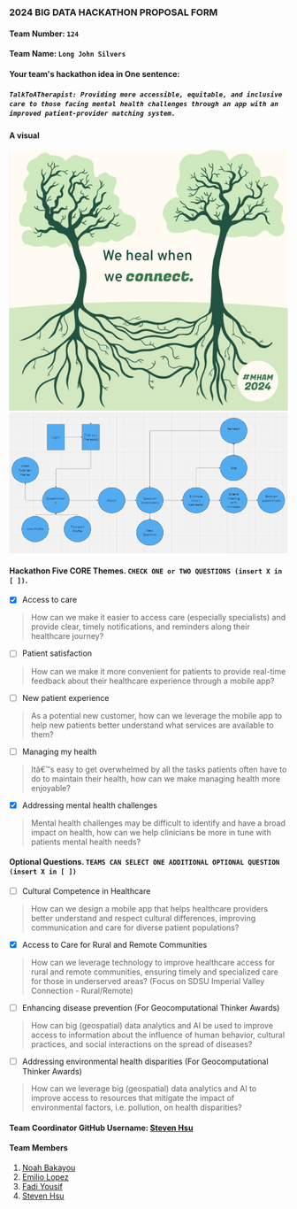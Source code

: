 ### 2024 BIG DATA HACKATHON PROPOSAL FORM

#### Team Number: `124`  

#### Team Name: `Long John Silvers`    
  
#### Your team's hackathon idea in One sentence:
##### `TalkToATherapist: Providing more accessible, equitable, and inclusive care to those facing mental health challenges through an app with an improved patient-provider matching system.`


#### A visual
![Connect](./imgs/Connect.png)
![Wireframe](./imgs/wireframe.png)
<!--
#### Theme: Enhancing Healthcareâ€™s Digital Front Door
#### - Digital solutions to help increase access, manage health, and improve patient satisfaction along the healthcare journey -  
-->

#### Hackathon Five CORE Themes. `CHECK ONE or TWO QUESTIONS (insert X in [ ])`.
- [X] Access to care
> How can we make it easier to access care (especially specialists) and provide clear, timely notifications, and reminders along their healthcare journey?
- [ ] Patient satisfaction
> How can we make it more convenient for patients to provide real-time feedback about their healthcare experience through a mobile app?
- [ ] New patient experience
> As a potential new customer, how can we leverage the mobile app to help new patients better understand what services are available to them?
- [ ] Managing my health
> Itâ€™s easy to get overwhelmed by all the tasks patients often have to do to maintain their health, how can we make managing health more enjoyable?
- [X] Addressing mental health challenges
> Mental health challenges may be difficult to identify and have a broad impact on health, how can we help clinicians be more in tune with patients mental health needs?

#### Optional Questions. `TEAMS CAN SELECT ONE ADDITIONAL OPTIONAL QUESTION (insert X in [ ])`
- [ ] Cultural Competence in Healthcare
> How can we design a mobile app that helps healthcare providers better understand and respect cultural differences, improving communication and care for diverse patient populations?
- [X] Access to Care for Rural and Remote Communities
> How can we leverage technology to improve healthcare access for rural and remote communities, ensuring timely and specialized care for those in underserved areas? (Focus on SDSU Imperial Valley Connection - Rural/Remote)
- [ ] Enhancing disease prevention (For Geocomputational Thinker Awards)
> How can big (geospatial) data analytics and AI be used to improve access to information about the influence of human behavior, cultural practices, and social interactions on the spread of diseases?
- [ ] Addressing environmental health disparities (For Geocomputational Thinker Awards)
> How can we leverage big (geospatial) data analytics and AI to improve access to resources that mitigate the impact of environmental factors, i.e. pollution, on health disparities?


#### Team Coordinator GitHub Username: [Steven Hsu](https://github.com/Steven-Hsu1)

#### Team Members 
1. [Noah Bakayou](https://github.com/NoahBakayou)
2. [Emilio Lopez](https://github.com/emilioece)
3. [Fadi Yousif](https://github.com/fadielia)
4. [Steven Hsu](https://github.com/Steven-Hsu1)

